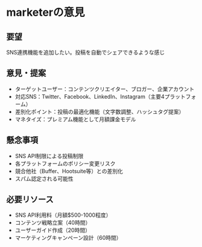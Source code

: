 # marketerの意見

## 要望
SNS連携機能を追加したい。投稿を自動でシェアできるような感じ

## 意見・提案
- ターゲットユーザー：コンテンツクリエイター、ブロガー、企業アカウント
- 対応SNS：Twitter、Facebook、LinkedIn、Instagram（主要4プラットフォーム）
- 差別化ポイント：投稿の最適化機能（文字数調整、ハッシュタグ提案）
- マネタイズ：プレミアム機能として月額課金モデル

## 懸念事項
- SNS API制限による投稿制限
- 各プラットフォームのポリシー変更リスク
- 競合他社（Buffer、Hootsuite等）との差別化
- スパム認定される可能性

## 必要リソース
- SNS API利用料（月額$500-1000程度）
- コンテンツ戦略立案（40時間）
- ユーザーガイド作成（20時間）
- マーケティングキャンペーン設計（60時間）
